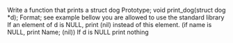 Write a function that prints a struct dog Prototype; void print_dog(struct dog *d);
Format; see example bellow you are allowed to use the standard library
If an element of d is NULL, print (nil) instead of this element. (if name is NULL, print Name; (nil)) If d is NULL print nothing
